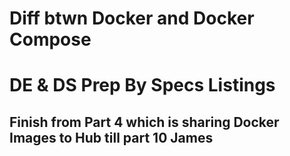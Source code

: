 # Diff btwn Docker and Docker Compose
# DE & DS Prep By Specs Listings

## Finish from Part 4 which is sharing Docker Images to Hub till part 10 James